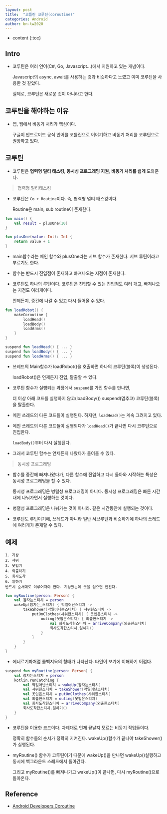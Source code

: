```yaml
---
layout: post
title:  "코틀린 코루틴(coroutine)"
categories: Android
author: bn-tw2020
---
```

* content
{:toc}


## Intro

- 코루틴은 여러 언어(C#, Go, Javascript...)에서 지원하고 있는 개념이다.

  Javascript의 async, await를 사용하는 것과 비슷하다고 느꼈고 이미 코루틴을 사용한 것 같았다.

  실제로, 코루틴은 새로운 것이 아니라고 한다.





## 코루틴을 해야하는 이유

- 앱, 웹에서 비동기 처리가 핵심이다.

  구글이 안드로이드 공식 언어를 코틀린으로 이야기하고 비동기 처리를 코루틴으로 권장하고 있다.


## 코루틴

- 코루틴은 **협력형 멀티 태스킹**, **동시성 프로그래밍 지원**, **비동기 처리를 쉽게** 도와준다.

> 협력형 멀티태스킹

- 코루틴은 `Co + Routine`이다. 즉, 협력형 멀티 태스킹이다.

  Routine은 main, sub routine이 존재한다. 

```kotlin
fun main() {
    val result = plusOne(10)
}

fun plusOne(value: Int): Int {
    return value + 1
}
```

- main함수라는 메인 함수와 plusOne라는 서브 함수가 존재한다. 서브 루틴이라고 부르기도 한다.
- 함수는 반드시 진입점이 존재하고 빠져나오는 지점이 존재한다.
- 코루틴도 하나의 루틴이다. 코루틴은 진입할 수 있는 진입점도 여러 개고, 빠져나오는 지점도 여러개이다.
  
  언제든지, 중간에 나갈 수 있고 다시 들어올 수 있다.

```kotlin
fun loadRobot() {
    makeCoroutine {
        loadHead()
        loadBody()
        loadArms()
    }
}

suspend fun loadHead() { ... }
suspend fun loadBody() { ... }
suspend fun loadArms() { ... }
```
- 쓰레드의 Main함수가 loadRobot()을 호출하면 하나의 코루틴(블록)이 생성된다.

  loadRobot()은 언제든지 진입, 탈출할 수 있다.

- 코루틴 함수가 실행되는 과정에서 `suspend`를 가진 함수를 만나면,

  더 이상 아래 코드를 실행하지 않고(loadBody()) suspend(멈추고) 코루틴(블록)을 탈출한다.

- 메인 쓰레드의 다른 코드들이 실행된다. 하지만, `loadHead()`는 계속 그려지고 있다.

- 메인 쓰레드의 다른 코드들이 실행되다가 `loadHead()`가 끝나면 다시 코루틴으로 진입한다.

  `loadBody()`부터 다시 실행된다.

- 그래서 코루틴 함수는 언제든지 나왔다가 들어올 수 있다.

> 동시성 프로그래밍

- 함수를 중간에 빠져나왔다가, 다른 함수에 진입하고 다시 돌아와 시작하는 특성은 동시성 프로그래밍을 할 수 있다.

  동시성 프로그래밍은 병렬성 프로그래밍이 아니다. 동시성 프로그래밍은 빠른 시간 내에 나눠가면서 실행하는 것이다.

- 병렬성 프로그래밍은 나눠가는 것이 아니라. 같은 시간동안에 실행되는 것이다.

- 코루틴도 루틴이기에, 쓰레드가 아니라 일반 서브루틴과 비슷하기에 하나의 쓰레드에 여러개가 존재할 수 있다.


## 예제

```
1. 기상
2. 샤워
3. 옷입기
4. 외출하기
5. 회사도착
6. 일하기
반드시 순서대로 이루어져야 한다. 기상했는데 옷을 입으면 안된다.
```

```kotlin
fun myRoutine(person: Person) {
    val 잠자는스티치 = person
    wakeUp(잠자는_스티치) { 막일어난스티치 ->
        takeShower(막일어나는스티치) { 샤워한스티치 ->
            putOnClothes(샤워한스티치) { 옷입은스티치 ->
                outing(옷입은스티치) { 외출한스티치 ->
                    val 회사도착한스티치 = arriveCompany(외출한스티치)
                    회사도착한스티치.일하기()
                }
            }
        }
    }
}
```

- 에너르기파처럼 콜백지옥의 형태가 나타난다. 타인이 보기에 이해하기 어렵다.

```kotlin
suspend fun myRoutine(person: Person) {
    val 잠자는스티치 = person
    kotlin.runCatching { 
        val 막일어난스티치 = wakeUp(잠자는스티치)
        val 샤워한스티치 = takeShower(막일어난스티치)
        val 옷입은스티치 = putOnClothes(샤워한스티치)
        val 외출한스티치 = outing(옷입은스티치)
        val 회사도착한스티치 = arriveCompany(외출한스티치)
        회사도착한스티치.일하기()
    }
}
```

- 코루틴을 이용한 코드이다. 차례대로 언제 끝날지 모르는 비동기 작업들이다.

  정확히 함수들의 순서가 정확히 지켜진다. wakeUp()함수가 끝나야 takeShower()가 실행된다.

- myRoutine() 함수가 코루틴이기 때문에 wakeUp()을 만나면 wakeUp()실행하고 동시에 백그라운드 스레드에서 돌아간다.

  그리고 myRoutine()를 빠져나가고 wakeUp()이 끝나면, 다시 myRoutine()으로 돌아온다.


## Reference

- [Android Developers Coroutine](https://developer.android.com/kotlin/coroutines?hl=ko)
